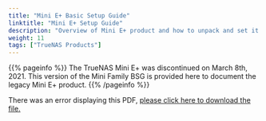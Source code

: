 ```yaml
---
title: "Mini E+ Basic Setup Guide"
linktitle: "Mini E+ Setup Guide"
description: "Overview of Mini E+ product and how to unpack and set it up."
weight: 11
tags: ["TrueNAS Products"]
---
```


{{% pageinfo %}}
The TrueNAS Mini E+ was discontinued on March 8th, 2021. This version of the Mini Family BSG is provided here to document the legacy Mini E+ product.
{{% /pageinfo %}}

<object data="https://www.truenas.com/docs/files/MiniFamily3.1.pdf" type="application/pdf" width="95%" height="1000">
  There was an error displaying this PDF, <a href="https://www.truenas.com/docs/files/MiniFamily3.1.pdf">please click here to download the file.</a>
</object>
